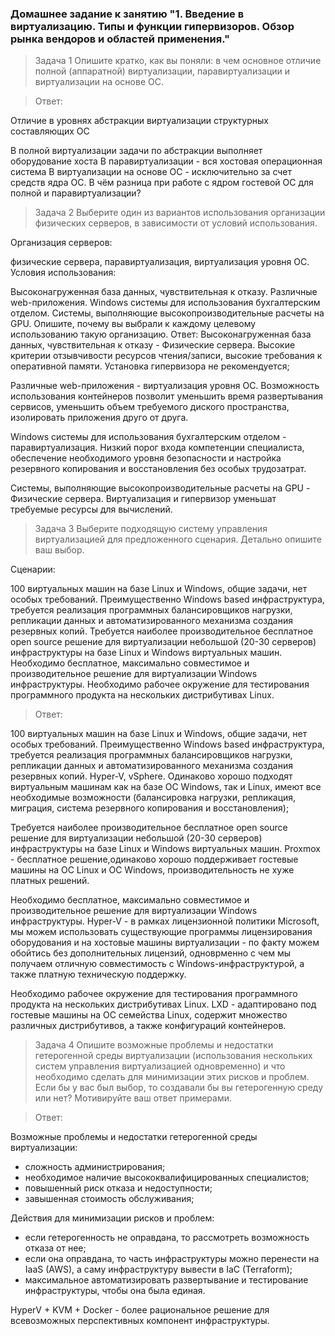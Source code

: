 ### Домашнее задание к занятию "1. Введение в виртуализацию. Типы и функции гипервизоров. Обзор рынка вендоров и областей применения."

> Задача 1
Опишите кратко, как вы поняли: в чем основное отличие полной (аппаратной) виртуализации, паравиртуализации и виртуализации на основе ОС.

> Ответ:
> 
Отличие в уровнях абстракции виртуализации структурных составляющих ОС

В полной виртуализации задачи по абстракции выполняет оборудование хоста
В паравиртуализации - вся хостовая операционная система
В виртуализации на основе ОС - исключительно за счет средств ядра ОС.
В чём разница при работе с ядром гостевой ОС для полной и паравиртуализации?

> Задача 2
Выберите один из вариантов использования организации физических серверов, в зависимости от условий использования.

Организация серверов:

физические сервера,
паравиртуализация,
виртуализация уровня ОС.
Условия использования:

Высоконагруженная база данных, чувствительная к отказу.
Различные web-приложения.
Windows системы для использования бухгалтерским отделом.
Системы, выполняющие высокопроизводительные расчеты на GPU.
Опишите, почему вы выбрали к каждому целевому использованию такую организацию.
Ответ:
Высоконагруженная база данных, чувствительная к отказу - Физические сервера. Высокие критерии отзывчивости ресурсов чтения/записи, высокие требования к оперативной памяти. Установка гипервизора не рекомендуется;

Различные web-приложения - виртуализация уровня ОС. Возможность использования контейнеров позволит уменьшить время развертывания сервисов, уменьшить объем требуемого диского пространства, изолировать приложения друго от друга.

Windows системы для использования бухгалтерским отделом - паравиртуализация. Низкий порог входа компетенции специалиста, обеспечение необходимого уровня безопасности и настройка резервного копирования и восстановления без особых трудозатрат.

Системы, выполняющие высокопроизводительные расчеты на GPU - Физические сервера. Виртуализация и гипервизор уменьшат требуемые ресурсы для вычислений.

> Задача 3
Выберите подходящую систему управления виртуализацией для предложенного сценария. Детально опишите ваш выбор.

Сценарии:

100 виртуальных машин на базе Linux и Windows, общие задачи, нет особых требований. Преимущественно Windows based инфраструктура, требуется реализация программных балансировщиков нагрузки, репликации данных и автоматизированного механизма создания резервных копий.
Требуется наиболее производительное бесплатное open source решение для виртуализации небольшой (20-30 серверов) инфраструктуры на базе Linux и Windows виртуальных машин.
Необходимо бесплатное, максимально совместимое и производительное решение для виртуализации Windows инфраструктуры.
Необходимо рабочее окружение для тестирования программного продукта на нескольких дистрибутивах Linux.
> Ответ:
> 
100 виртуальных машин на базе Linux и Windows, общие задачи, нет особых требований. Преимущественно Windows based инфраструктура, требуется реализация программных балансировщиков нагрузки, репликации данных и автоматизированного механизма создания резервных копий.
Hyper-V, vSphere. Одинаково хорошо подходят виртуальным машинам как на базе ОС Windows, так и Linux, имеют все необходимые возможности (балансировка нагрузки, репликация, миграция, система резервного копирования и восстановления);

Требуется наиболее производительное бесплатное open source решение для виртуализации небольшой (20-30 серверов) инфраструктуры на базе Linux и Windows виртуальных машин.
Proxmox - бесплатное решение,одинаково хорошо поддерживает гостевые машины на ОС Linux и ОС Windows, производительность не хуже платных решений.

Необходимо бесплатное, максимально совместимое и производительное решение для виртуализации Windows инфраструктуры.
Hyper-V - в рамках лицензионной политики Microsoft, мы можем использовать существующие программы лицензирования оборудования и на хостовые машины виртуализации - по факту можем обойтись без дополнительных лицензий, одноврменно с чем мы получаем отличную совместимость с Windows-инфраструктурой, а также платную техническую поддержку.

Необходимо рабочее окружение для тестирования программного продукта на нескольких дистрибутивах Linux.
LXD - адаптировано под гостевые машины на ОС семейства Linux, содержит множество различных дистрибутивов, а также конфигураций контейнеров.

> Задача 4
Опишите возможные проблемы и недостатки гетерогенной среды виртуализации (использования нескольких систем управления виртуализацией одновременно) и что необходимо сделать для минимизации этих рисков и проблем. Если бы у вас был выбор, то создавали бы вы гетерогенную среду или нет? Мотивируйте ваш ответ примерами.

> Ответ:
> 
Возможные проблемы и недостатки гетерогенной среды виртуализации:
- сложность администрирования;
- необходимое наличие высококвалифицированных специалистов;
- повышенный риск отказа и недоступности;
- завышенная стоимость обслуживания;

Действия для минимизации рисков и проблем:
- если гетерогенность не оправдана, то рассмотреть возможность отказа от нее;
- если она оправдана, то часть инфраструктуры можно перенести на IaaS (AWS), а саму инфраструктуру вывести в IaC (Terraform);
- максимальное автоматизировать развертывание и тестирование инфраструктуры, чтобы она была единая.

HyperV + KVM + Docker - более рациональное решение для всевозможных перспективных компонент инфраструктуры.